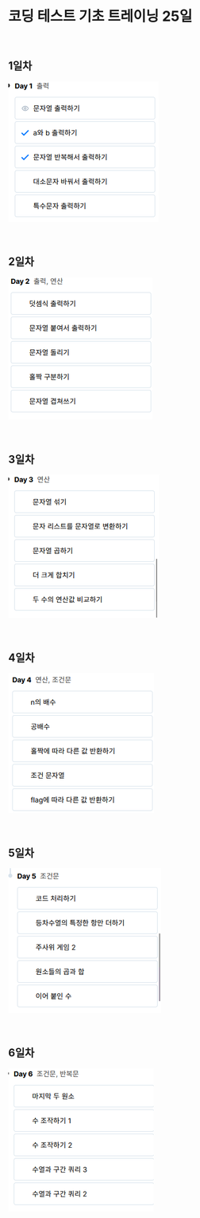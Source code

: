 # 코딩 테스트 기초 트레이닝 25일

<br>

## 1일차
![코딩테스트 기초 트레이닝 1일차.png](../../BookStudy/img/코딩테스트%20기초%20트레이닝%201일차.png)

<br>

## 2일차
![코딩테스트 기초 트레이닝 2일차.png](../../BookStudy/img/코딩테스트%20기초%20트레이닝%202일차.png)

<br>

## 3일차
![코딩테스트 기초 트레이닝 3일차.png](../../BookStudy/img/코딩테스트%20기초%20트레이닝%203일차.png)

<br>

## 4일차
![코딩테스트 기초 트레이닝 4일차.png](../../BookStudy/img/코딩테스트%20기초%20트레이닝%204일차.png)

<br>

## 5일차
![코딩테스트 기초 트레이닝 5일차.png](../../BookStudy/img/코딩테스트%20기초%20트레이닝%205일차.png)

<br>

## 6일차
![코딩테스트 기초 트레이닝 6일차.png](../../BookStudy/img/코딩테스트%20기초%20트레이닝%206일차.png)